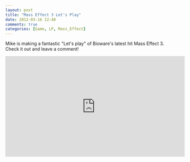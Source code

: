 ```yaml
---
layout: post
title: "Mass Effect 3 Let's Play"
date: 2012-03-16 12:48
comments: true
categories: [Game, LP, Mass_Effect] 
---
```

Mike is making a fantastic "Let's play" of Bioware's latest hit Mass Effect 3. Check it out and leave a comment!

<iframe width="560" height="315" src="http://www.youtube.com/embed/95jc6Mgdmpc" frameborder="0" allowfullscreen></iframe>
